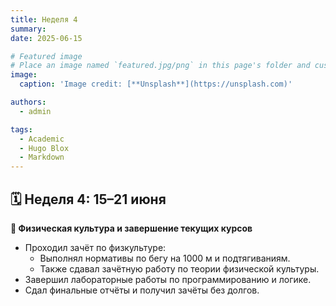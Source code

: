```yaml
---
title: Неделя 4
summary: 
date: 2025-06-15

# Featured image
# Place an image named `featured.jpg/png` in this page's folder and customize its options here.
image:
  caption: 'Image credit: [**Unsplash**](https://unsplash.com)'

authors:
  - admin

tags:
  - Academic
  - Hugo Blox
  - Markdown
---
```


## 🗓️ Неделя 4: 15–21 июня  

**🏃 Физическая культура и завершение текущих курсов**
- Проходил зачёт по физкультуре:  
  - Выполнял нормативы по бегу на 1000 м и подтягиваниям.  
  - Также сдавал зачётную работу по теории физической культуры.  
- Завершил лабораторные работы по программированию и логике.  
- Сдал финальные отчёты и получил зачёты без долгов. 
